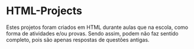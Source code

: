 # HTML-Projects
Estes projetos foram criados em HTML durante aulas que na escola, como forma de atividades e/ou provas. Sendo assim, podem não faz sentido completo, pois são apenas respostas de questões antigas.
